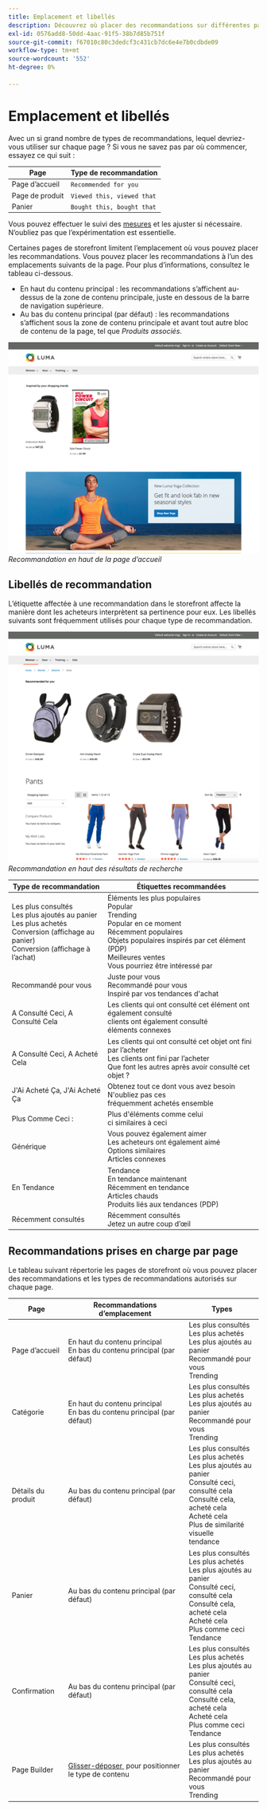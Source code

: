 ```yaml
---
title: Emplacement et libellés
description: Découvrez où placer des recommandations sur différentes pages de votre site et obtenez des suggestions pour les libellés fréquemment utilisés pour chaque type de recommandation.
exl-id: 0576add8-50dd-4aac-91f5-38b7d85b751f
source-git-commit: f67010c80c3dedcf3c431cb7dc6e4e7b0cdbde09
workflow-type: tm+mt
source-wordcount: '552'
ht-degree: 0%

---
```


# Emplacement et libellés

Avec un si grand nombre de types de recommandations, lequel devriez-vous utiliser sur chaque page ? Si vous ne savez pas par où commencer, essayez ce qui suit :

| Page | Type de recommandation |
|---|---|
| Page d’accueil | `Recommended for you` |
| Page de produit | `Viewed this, viewed that` |
| Panier | `Bought this, bought that` |

Vous pouvez effectuer le suivi des [mesures](workspace.md) et les ajuster si nécessaire. N’oubliez pas que l’expérimentation est essentielle.

Certaines pages de storefront limitent l’emplacement où vous pouvez placer les recommandations. Vous pouvez placer les recommandations à l’un des emplacements suivants de la page. Pour plus d’informations, consultez le tableau ci-dessous.

- En haut du contenu principal : les recommandations s’affichent au-dessus de la zone de contenu principale, juste en dessous de la barre de navigation supérieure.
- Au bas du contenu principal (par défaut) : les recommandations s’affichent sous la zone de contenu principale et avant tout autre bloc de contenu de la page, tel que _Produits associés_.

![Emplacement de recommandation](assets/storefront-home-page-top.png)
_Recommandation en haut de la page d’accueil_

## Libellés de recommandation

L’étiquette affectée à une recommandation dans le storefront affecte la manière dont les acheteurs interprètent sa pertinence pour eux. Les libellés suivants sont fréquemment utilisés pour chaque type de recommandation.

![Emplacement de recommandation](assets/storefront-search-results-top.png)
_Recommandation en haut des résultats de recherche_

| Type de recommandation | Étiquettes recommandées |
|---|---|
| Les plus consultés<br> Les plus ajoutés au panier<br>Les plus achetés<br>Conversion (affichage au panier)<br>Conversion (affichage à l’achat) | Éléments les plus populaires<br>Popular<br>Trending<br>Popular en ce moment<br>Récemment populaires<br>Objets populaires inspirés par cet élément (PDP)<br>Meilleures ventes<br>Vous pourriez être intéressé par |
| Recommandé pour vous | Juste pour vous<br>Recommandé pour vous<br>Inspiré par vos tendances d&#39;achat |
| A Consulté Ceci, A Consulté Cela | Les clients qui ont consulté cet élément ont également consulté <br> clients ont également consulté <br> éléments connexes |
| A Consulté Ceci, A Acheté Cela | Les clients qui ont consulté cet objet ont fini par l’acheter<br>Les clients ont fini par l’acheter<br>Que font les autres après avoir consulté cet objet ? |
| J&#39;Ai Acheté Ça, J&#39;Ai Acheté Ça | Obtenez tout ce dont vous avez besoin<br>N&#39;oubliez pas ces <br> fréquemment achetés ensemble |
| Plus Comme Ceci : | Plus d&#39;éléments comme celui<br>ci similaires à ceci |
| Générique | Vous pouvez également aimer<br>Les acheteurs ont également aimé<br>Options similaires<br>Articles connexes |
| En Tendance | Tendance<br>En tendance maintenant<br>Récemment en tendance<br>Articles chauds<br>Produits liés aux tendances (PDP) |
| Récemment consultés | Récemment consultés<br>Jetez un autre coup d’œil |

## Recommandations prises en charge par page

Le tableau suivant répertorie les pages de storefront où vous pouvez placer des recommandations et les types de recommandations autorisés sur chaque page.

| Page | Recommandations d’emplacement | Types |
|---|---|---|
| Page d’accueil | En haut du contenu principal<br>En bas du contenu principal (par défaut) | Les plus consultés<br>Les plus achetés<br>Les plus ajoutés au panier<br>Recommandé pour vous<br>Trending |
| Catégorie | En haut du contenu principal<br>En bas du contenu principal (par défaut) | Les plus consultés<br>Les plus achetés<br>Les plus ajoutés au panier<br>Recommandé pour vous<br>Trending |
| Détails du produit | Au bas du contenu principal (par défaut) | Les plus consultés<br>Les plus achetés<br>Les plus ajoutés au panier<br>Consulté ceci, consulté cela<br>Consulté cela, acheté cela<br>Acheté cela<br>Plus de similarité visuelle <br> tendance <br> |
| Panier | Au bas du contenu principal (par défaut) | Les plus consultés<br>Les plus achetés<br>Les plus ajoutés au panier<br>Consulté ceci, consulté cela<br>Consulté cela, acheté cela<br>Acheté cela<br>Plus comme ceci<br>Tendance |
| Confirmation | Au bas du contenu principal (par défaut) | Les plus consultés<br>Les plus achetés<br>Les plus ajoutés au panier<br>Consulté ceci, consulté cela<br>Consulté cela, acheté cela<br>Acheté cela<br>Plus comme ceci<br>Tendance |
| Page Builder | [&#x200B; Glisser-déposer &#x200B;](https://experienceleague.adobe.com/docs/commerce-admin/page-builder/add-content/recommendations.html?lang=fr) pour positionner le type de contenu | Les plus consultés<br>Les plus achetés<br>Les plus ajoutés au panier<br>Recommandé pour vous<br>Trending |
